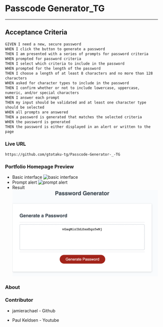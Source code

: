 # Passcode Generator_TG
____
## Acceptance Criteria

```
GIVEN I need a new, secure password
WHEN I click the button to generate a password
THEN I am presented with a series of prompts for password criteria
WHEN prompted for password criteria
THEN I select which criteria to include in the password
WHEN prompted for the length of the password
THEN I choose a length of at least 8 characters and no more than 128 characters
WHEN asked for character types to include in the password
THEN I confirm whether or not to include lowercase, uppercase, numeric, and/or special characters
WHEN I answer each prompt
THEN my input should be validated and at least one character type should be selected
WHEN all prompts are answered
THEN a password is generated that matches the selected criteria
WHEN the password is generated
THEN the password is either displayed in an alert or written to the page
```

   

### Live URL
    https://github.com/gtotaku-tg/Passcode-Generator-_-TG

### Portfolio Homepage Preview
* Basic interface
   ![basic interface](./basic-interface.png)
* Prompt alert
   ![prompt alert](./prompt-alert.png)
* Result
   ![result](./result.png)

### About

### Contributor
* jamierachael - Github

* Paul Keldsen - Youtube
